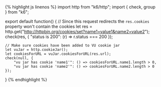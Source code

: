 {% highlight js linenos %}
import http from "k6/http";
import { check, group } from "k6";

export default function() {
    // Since this request redirects the `res.cookies` property won't contain the cookies
    let res = http.get("http://httpbin.org/cookies/set?name1=value1&name2=value2");
    check(res, {
        "status is 200": (r) => r.status === 200
    });

    // Make sure cookies have been added to VU cookie jar
    let vuJar = http.cookieJar();
    let cookiesForURL = vuJar.cookiesForURL(res.url);
    check(null, {
        "vu jar has cookie 'name1'": () => cookiesForURL.name1.length > 0,
        "vu jar has cookie 'name2'": () => cookiesForURL.name2.length > 0
    });
}
{% endhighlight %}